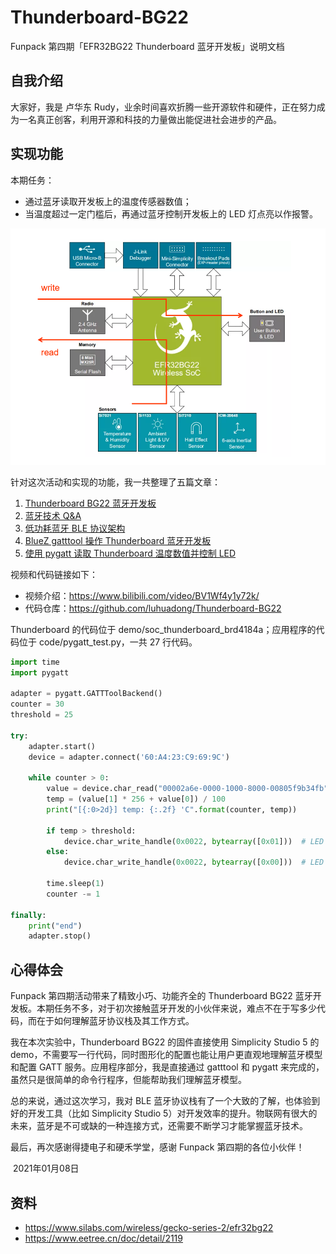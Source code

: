 # Thunderboard-BG22
Funpack 第四期「EFR32BG22 Thunderboard 蓝牙开发板」说明文档



## 自我介绍

大家好，我是 卢华东 Rudy，业余时间喜欢折腾一些开源软件和硬件，正在努力成为一名真正创客，利用开源和科技的力量做出能促进社会进步的产品。



## 实现功能

本期任务：

- 通过蓝牙读取开发板上的温度传感器数值；
- 当温度超过一定门槛后，再通过蓝牙控制开发板上的 LED 灯点亮以作报警。

![](./images/task.png)

针对这次活动和实现的功能，我一共整理了五篇文章：

1. [Thunderboard BG22 蓝牙开发板](https://luhuadong.blog.csdn.net/article/details/112304058)
2. [蓝牙技术 Q&A](https://luhuadong.blog.csdn.net/article/details/112306398)
3. [低功耗蓝牙 BLE 协议架构](https://luhuadong.blog.csdn.net/article/details/112306742)
4. [BlueZ gatttool 操作 Thunderboard 蓝牙开发板](https://luhuadong.blog.csdn.net/article/details/112307074)
5. [使用 pygatt 读取 Thunderboard 温度数值并控制 LED](https://luhuadong.blog.csdn.net/article/details/112307393)

视频和代码链接如下：

- 视频介绍：<https://www.bilibili.com/video/BV1Wf4y1y72k/> 
- 代码仓库：<https://github.com/luhuadong/Thunderboard-BG22>

Thunderboard 的代码位于 demo/soc_thunderboard_brd4184a；应用程序的代码位于 code/pygatt_test.py，一共 27 行代码。

```python
import time
import pygatt

adapter = pygatt.GATTToolBackend()
counter = 30
threshold = 25

try:
    adapter.start()
    device = adapter.connect('60:A4:23:C9:69:9C')

    while counter > 0:
        value = device.char_read("00002a6e-0000-1000-8000-00805f9b34fb")
        temp = (value[1] * 256 + value[0]) / 100
        print("[{:0>2d}] temp: {:.2f} 'C".format(counter, temp))

        if temp > threshold:
            device.char_write_handle(0x0022, bytearray([0x01]))  # LED on
        else:
            device.char_write_handle(0x0022, bytearray([0x00]))  # LED off

        time.sleep(1)
        counter -= 1

finally:
    print("end")
    adapter.stop()
```



## 心得体会

Funpack 第四期活动带来了精致小巧、功能齐全的 Thunderboard BG22 蓝牙开发板。本期任务不多，对于初次接触蓝牙开发的小伙伴来说，难点不在于写多少代码，而在于如何理解蓝牙协议栈及其工作方式。

我在本次实验中，Thunderboard BG22 的固件直接使用 Simplicity Studio 5 的 demo，不需要写一行代码，同时图形化的配置也能让用户更直观地理解蓝牙模型和配置 GATT 服务。应用程序部分，我是直接通过 gatttool 和 pygatt 来完成的，虽然只是很简单的命令行程序，但能帮助我们理解蓝牙模型。

总的来说，通过这次学习，我对 BLE 蓝牙协议栈有了一个大致的了解，也体验到好的开发工具（比如 Simplicity Studio 5）对开发效率的提升。物联网有很大的未来，蓝牙是不可或缺的一种连接方式，还需要不断学习才能掌握蓝牙技术。

最后，再次感谢得捷电子和硬禾学堂，感谢 Funpack 第四期的各位小伙伴！



​                                                                                                                        2021年01月08日





## 资料

- <https://www.silabs.com/wireless/gecko-series-2/efr32bg22>
- <https://www.eetree.cn/doc/detail/2119>